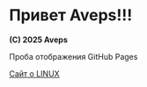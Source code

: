 <link rel="stylesheet" href="https://aveps.github.io/Aveps_book/docs/css/aveps.css">

<h1>Привет Aveps!!!</h1>
<strong>(C) 2025 Aveps</strong>
<p>Проба отображения GitHub Pages</p>

<a class="tooltiplink" href="https://stm66.github.io/" data-title="Михаил stm66">Сайт о LINUX</a>
